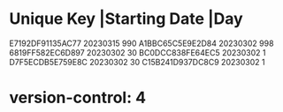 # Unique Key        |Starting Date |Day
  E7192DF91135AC77   20230315       990
  A1BBC65C5E9E2D84   20230302       998
  6819FF582EC6D897   20230302       30
  BC0DCC838FE64EC5   20230302       1
  D7F5ECDB5E759E8C   20230302       30
  C15B241D937DC8C9   20230302       1
# version-control: 4
